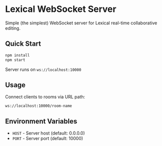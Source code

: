 # Lexical WebSocket Server

Simple (the simplest) WebSocket server for Lexical real-time collaborative editing.

## Quick Start

```bash
npm install
npm start
```

Server runs on `ws://localhost:10000`

## Usage

Connect clients to rooms via URL path:

```
ws://localhost:10000/room-name
```

## Environment Variables

- `HOST` - Server host (default: 0.0.0.0)
- `PORT` - Server port (default: 10000)
